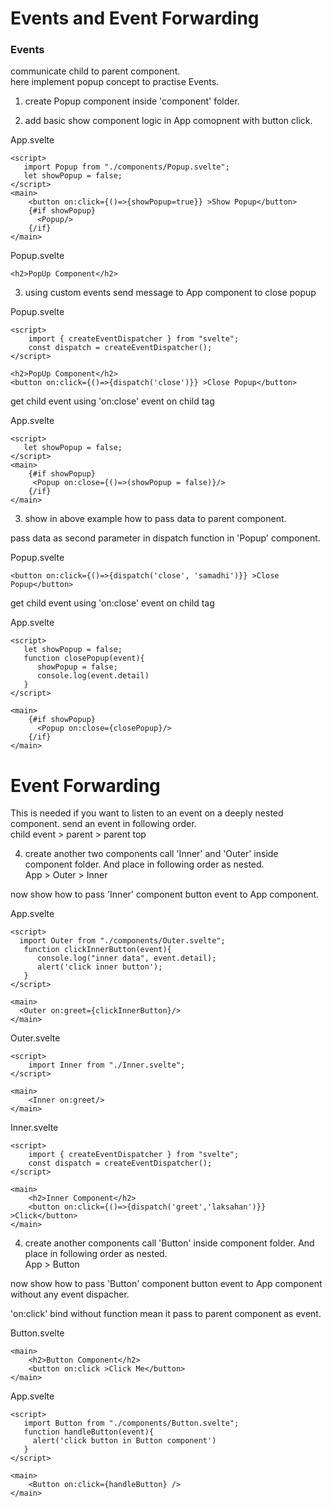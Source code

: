 # Events and Event Forwarding

### Events    
communicate child to parent component.    
here implement popup concept to practise Events. 



1. create Popup component inside 'component' folder.   

2. add basic show component logic in App comopnent with button click.

App.svelte 
```svelte
<script>
   import Popup from "./components/Popup.svelte";
   let showPopup = false;
</script>
<main>
	<button on:click={()=>{showPopup=true}} >Show Popup</button>
	{#if showPopup}
	  <Popup/>
	{/if}
</main>
```

Popup.svelte 
```svelte
<h2>PopUp Component</h2>
```

3. using custom events send message to App component to close popup

Popup.svelte 
```svelte
<script>
    import { createEventDispatcher } from "svelte";
    const dispatch = createEventDispatcher();
</script>

<h2>PopUp Component</h2>
<button on:click={()=>{dispatch('close')}} >Close Popup</button>
```

get child event using 'on:close' event on child tag

App.svelte 
```svelte
<script>
   let showPopup = false;
</script>
<main>
	{#if showPopup}
	 <Popup on:close={()=>(showPopup = false)}/>
	{/if}
</main>
```

3. show in above example how to pass data to parent component.

pass data as second parameter in dispatch function in 'Popup' component.  

Popup.svelte 
```svelte
<button on:click={()=>{dispatch('close', 'samadhi')}} >Close Popup</button>
```

get child event using 'on:close' event on child tag

App.svelte 
```svelte
<script>
   let showPopup = false;
   function closePopup(event){
	  showPopup = false;
	  console.log(event.detail)
   }
</script>

<main>
	{#if showPopup}
	  <Popup on:close={closePopup}/>
	{/if}
</main>
```

# Event Forwarding   

This is needed if you want to listen to an event on a deeply nested component. 
send an event in following order.  
child event > parent > parent top


4. create another two components call 'Inner' and 'Outer' inside component folder. And place in following order as nested.   
App > Outer > Inner 

now show how to pass 'Inner' component button event to App component. 

App.svelte 
```svelte
<script>
  import Outer from "./components/Outer.svelte";
   function clickInnerButton(event){
      console.log("inner data", event.detail);
	  alert('click inner button');
   }
</script>

<main>
  <Outer on:greet={clickInnerButton}/>
</main>
```

Outer.svelte 
```svelte
<script>
    import Inner from "./Inner.svelte";
</script>

<main>
    <Inner on:greet/>
</main>
```

Inner.svelte 
```svelte
<script>
    import { createEventDispatcher } from "svelte";
    const dispatch = createEventDispatcher();
</script>

<main>
    <h2>Inner Component</h2>
    <button on:click={()=>{dispatch('greet','laksahan')}} >Click</button>
</main>
```

4. create another components call 'Button' inside component folder. And place in following order as nested.   
App > Button 

now show how to pass 'Button' component button event to App component without any event dispacher.

'on:click' bind without function mean it pass to parent component as event.

Button.svelte 
```svelte
<main>
    <h2>Button Component</h2>
    <button on:click >Click Me</button>
</main>
```

App.svelte 
```svelte
<script>
   import Button from "./components/Button.svelte";
   function handleButton(event){
     alert('click button in Button component')
   }
</script>

<main>
	<Button on:click={handleButton} />
</main>
```